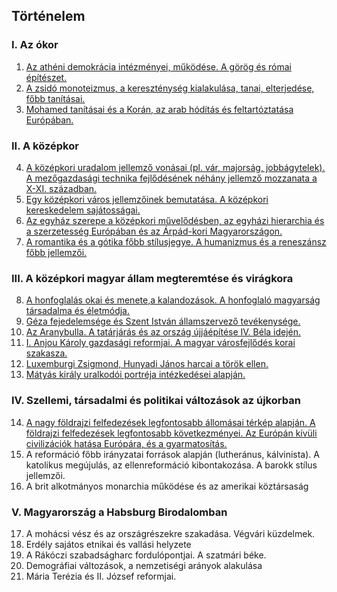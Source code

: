 ## Történelem

### I. Az ókor

1. [Az athéni demokrácia intézményei, működése. A görög és római építészet.](./tortenelem/1_atheni_demokracia.md)
2. [A zsidó monoteizmus, a kereszténység kialakulása, tanai, elterjedése, főbb tanításai.](./tortenelem/2_zsido_monoteizmus.md)
3. [Mohamed tanításai és a Korán, az arab hódítás és feltartóztatása Európában.](./tortenelem/3_mohamed_tanitasai.md)

### II. A középkor

4. [A középkori uradalom jellemző vonásai (pl. vár, majorság, jobbágytelek). A mezőgazdasági technika fejlődésének néhány jellemző mozzanata a X-XI. században.](./tortenelem/4_kozepkori_uradalom.md)
5. [Egy középkori város jellemzőinek bemutatása. A középkori kereskedelem sajátosságai.](./tortenelem/5_kozepkori_varos.md)
6. [Az egyház szerepe a középkori művelődésben, az egyházi hierarchia és a szerzetesség Európában és az Árpád-kori Magyarországon.](./tortenelem/6_egyhaz_szerepe.md)
7. [A romantika és a gótika főbb stílusjegye. A humanizmus és a reneszánsz főbb jellemzői.](./tortenelem/7_romantika_gotika.md)

### III. A középkori magyar állam megteremtése és virágkora

8. [A honfoglalás okai és menete,a kalandozások. A honfoglaló magyarság társadalma és életmódja.](./tortenelem/8_honfoglalas.md)
9. [Géza fejedelemsége és Szent István államszervező tevékenysége.](./tortenelem/9_geza_fejedelemsege.md)
10. [Az Aranybulla. A tatárjárás és az ország újjáépítése IV. Béla idején.](./tortenelem/10_aranybulla.md)
11. [I. Anjou Károly gazdasági reformjai. A magyar városfejlődés korai szakasza.](./tortenelem/11_anjou_karoly.md)
12. [Luxemburgi Zsigmond, Hunyadi János harcai a török ellen.](./tortenelem/12_luxemburgi_zsigmond.md)
13. [Mátyás király uralkodói portréja intézkedései alapján.](./tortenelem/13_matyas_kiraly.md)

### IV. Szellemi, társadalmi és politikai változások az újkorban

14. [A nagy földrajzi felfedezések legfontosabb állomásai térkép alapján. A földrajzi felfedezések legfontosabb következményei. Az Európán kívüli civilizációk hatása Európára, és a gyarmatosítás.](./tortenelem/14_foldrajzi_felfedezesek.md)
15. A reformáció főbb irányzatai források alapján (lutheránus, kálvinista). A katolikus megújulás, az ellenreformáció kibontakozása. A barokk stílus jellemzői.
16. A brit alkotmányos monarchia működése és az amerikai köztársaság

### V. Magyarország a Habsburg Birodalomban  

17. A mohácsi vész és az országrészekre szakadása. Végvári küzdelmek.
18. Erdély sajátos etnikai és vallási helyzete
19. A Rákóczi szabadságharc fordulópontjai. A szatmári béke.
20. Demográfiai változások, a nemzetiségi arányok alakulása
21. Mária Terézia és II. József reformjai. 